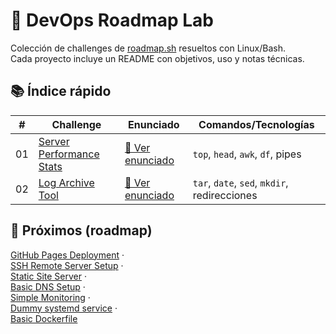 # 🧪 DevOps Roadmap Lab

Colección de challenges de [roadmap.sh](https://roadmap.sh/) resueltos con Linux/Bash.  
Cada proyecto incluye un README con objetivos, uso y notas técnicas.

## 📚 Índice rápido

| #  | Challenge | Enunciado | Comandos/Tecnologías |
|----|-----------|-----------|----------------------|
| 01 | [Server Performance Stats](server-performance-stats) | [📄 Ver enunciado](https://roadmap.sh/projects/server-stats) | `top`, `head`, `awk`, `df`, pipes |
| 02 | [Log Archive Tool](log-archive-tool) | [📄 Ver enunciado](https://roadmap.sh/projects/log-archive-tool) | `tar`, `date`, `sed`, `mkdir`, redirecciones |


## 🧭 Próximos (roadmap)
[GitHub Pages Deployment](https://roadmap.sh/projects/github-actions-deployment) ·  
[SSH Remote Server Setup](https://roadmap.sh/projects/ssh-remote-server-setup) ·  
[Static Site Server](https://roadmap.sh/projects/static-site-server) ·  
[Basic DNS Setup](https://roadmap.sh/projects/basic-dns-setup) ·  
[Simple Monitoring](https://roadmap.sh/projects/simple-monitoring) ·  
[Dummy systemd service](https://roadmap.sh/projects/dummy-systemd-service) ·  
[Basic Dockerfile](https://roadmap.sh/projects/basic-dockerfile)
